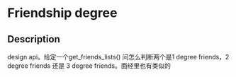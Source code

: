 # Friendship degree
## Description
design api。给定一个get_friends_lists() 问怎么判断两个是1 degree friends，2 degree friends 还是 3 degree friends。面经里也有类似的

